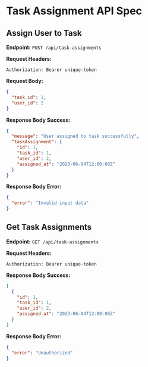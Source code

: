 # Task Assignment API Spec

## Assign User to Task

**Endpoint:** `POST /api/task-assignments`

**Request Headers:**

`Authorization: Bearer unique-token`

**Request Body:**

```json
{
  "task_id": 1,
  "user_id": 2
}
```

**Response Body Success:**

```json
{
  "message": "User assigned to task successfully",
  "taskAssignment": {
    "id": 1,
    "task_id": 1,
    "user_id": 2,
    "assigned_at": "2023-06-04T12:00:00Z"
  }
}
```

**Response Body Error:**

```json
{
  "error": "Invalid input data"
}
```

## Get Task Assignments

**Endpoint:** `GET /api/task-assignments`

**Request Headers:**

`Authorization: Bearer unique-token`

**Response Body Success:**

```json
[
  {
    "id": 1,
    "task_id": 1,
    "user_id": 2,
    "assigned_at": "2023-06-04T12:00:00Z"
  }
]
```

**Response Body Error:**

```json
{
  "error": "Unauthorized"
}
```
